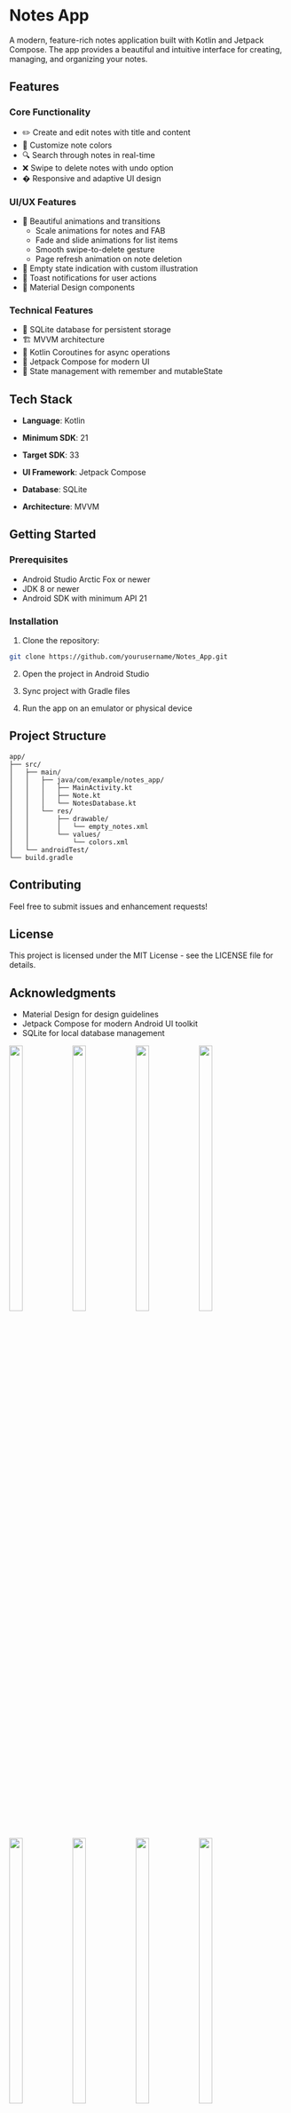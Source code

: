 # Notes App

A modern, feature-rich notes application built with Kotlin and Jetpack Compose. The app provides a beautiful and intuitive interface for creating, managing, and organizing your notes.

## Features

### Core Functionality
- ✏️ Create and edit notes with title and content
- 🎨 Customize note colors
- 🔍 Search through notes in real-time
- ❌ Swipe to delete notes with undo option
- � Responsive and adaptive UI design

### UI/UX Features
- 🌟 Beautiful animations and transitions
  - Scale animations for notes and FAB
  - Fade and slide animations for list items
  - Smooth swipe-to-delete gesture
  - Page refresh animation on note deletion
- 🎯 Empty state indication with custom illustration
- 🔔 Toast notifications for user actions
- 📝 Material Design components

### Technical Features
- 💾 SQLite database for persistent storage
- 🏗️ MVVM architecture
- 🎯 Kotlin Coroutines for async operations
- 🎨 Jetpack Compose for modern UI
- 🔄 State management with remember and mutableState

## Tech Stack

- **Language**: Kotlin
- **Minimum SDK**: 21
- **Target SDK**: 33
- **UI Framework**: Jetpack Compose
- **Database**: SQLite



- **Architecture**: MVVM

## Getting Started

### Prerequisites
- Android Studio Arctic Fox or newer
- JDK 8 or newer
- Android SDK with minimum API 21

### Installation
1. Clone the repository:
```bash
git clone https://github.com/yourusername/Notes_App.git
```

2. Open the project in Android Studio

3. Sync project with Gradle files

4. Run the app on an emulator or physical device

## Project Structure

```
app/
├── src/
│   ├── main/
│   │   ├── java/com/example/notes_app/
│   │   │   ├── MainActivity.kt
│   │   │   ├── Note.kt
│   │   │   └── NotesDatabase.kt
│   │   └── res/
│   │       ├── drawable/
│   │       │   └── empty_notes.xml
│   │       └── values/
│   │           └── colors.xml
│   └── androidTest/
└── build.gradle
```

## Contributing




Feel free to submit issues and enhancement requests!

## License

This project is licensed under the MIT License - see the LICENSE file for details.

## Acknowledgments

- Material Design for design guidelines
- Jetpack Compose for modern Android UI toolkit
- SQLite for local database management


<p>
  <img align = "left"  src = "https://github.com/SJaynesh/OptiFlow-Assets/assets/115562979/e573099d-3616-4a14-b08f-9874fd9e18dd.jpg" width=22% height=35% >
  
  <img align = "left"  src = "https://github.com/SJaynesh/OptiFlow-Assets/assets/115562979/487a7e53-127c-423a-8173-b9ac2e2b8d30.jpg" width=22% height=35% >
 
 <img align = "left"  src = "https://github.com/SJaynesh/OptiFlow-Assets/assets/115562979/498fc21b-b15e-4b9a-b6a2-73ef828f2611.jpg" width=22% height=35% >
 
 <img  src = "https://github.com/SJaynesh/OptiFlow-Assets/assets/115562979/f08f43a4-588f-4204-b4a5-ae30e80e0037.jpg" width=22% height=35% >
</p>

<br><br>

<p>
  <img align="left" src="https://github.com/jayesh001j/Notes_App/src/bb83e370-ae21-42f3-b43f-27cc2774d928.jpg" width="22%" height="35%">

  <img align="left" src="https://github.com/jayesh001j/assets/80c0658d-31d4-4129-b0ab-737b2acb8c83.jpg" width="22%" height="35%">

  <img align="left" src="https://github.com/jayesh001j/assets/732bbd5b-b443-436b-a8a4-2e7c674f4479.jpg" width="22%" height="35%">

  <img src="https://github.com/jayesh001j/assets/de2cbeed-408f-4bd2-a4d4-eda781495d8d.jpg" width="22%" height="35%">
</p>

<br><br><br><br>











